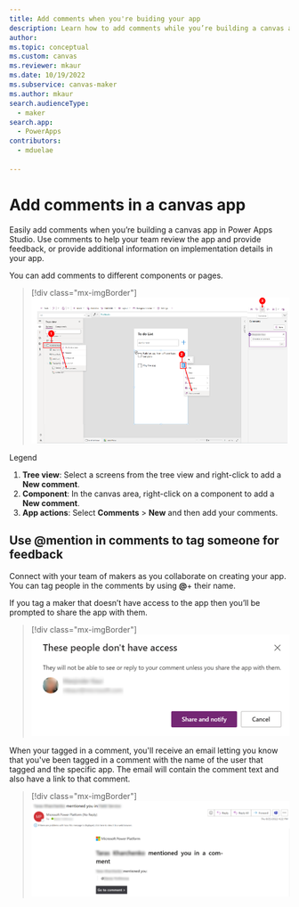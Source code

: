 ```yaml
---
title: Add comments when you're buiding your app
description: Learn how to add comments while you’re building a canvas app in Power Apps Studio.
author: 
ms.topic: conceptual
ms.custom: canvas
ms.reviewer: mkaur
ms.date: 10/19/2022
ms.subservice: canvas-maker
ms.author: mkaur
search.audienceType: 
  - maker
search.app: 
  - PowerApps
contributors:
  - mduelae
  
---
```


# Add comments in a canvas app


Easily add comments when you’re building a canvas app in Power Apps Studio. Use comments to help your team review the app and provide feedback, or provide additional information on implementation details in your app. 

You can add comments to different components or pages.


> [!div class="mx-imgBorder"] 
> ![Add comments in Power Apps Studio.](media/comments/comments-canvas-apps.png)


Legend

1. **Tree view**: Select a screens from the tree view and right-click to add a **New comment**.
2. **Component**: In the canvas area, right-click on a component to add a **New comment**.
3. **App actions**: Select **Comments** > **New** and then add your comments. 


## Use @mention in comments to tag someone for feedback

Connect with your team of makers as you collaborate on creating your app. You can tag people in the comments by using **@**+ their name.

If you tag a maker that doesn’t have access to the app then you’ll be prompted to share the app with them.

> [!div class="mx-imgBorder"] 
> ![Make doesn't  have access.](media/comments/comments-access.png)

When your tagged in a comment, you'll receive an email letting you know that you've been tagged in a comment with the name of the user that tagged and the specific app. The email will contain the comment text and also have a link to that comment. 


> [!div class="mx-imgBorder"] 
> ![Example email when you're tagged in a comment.](media/comments/comments-email.png)
